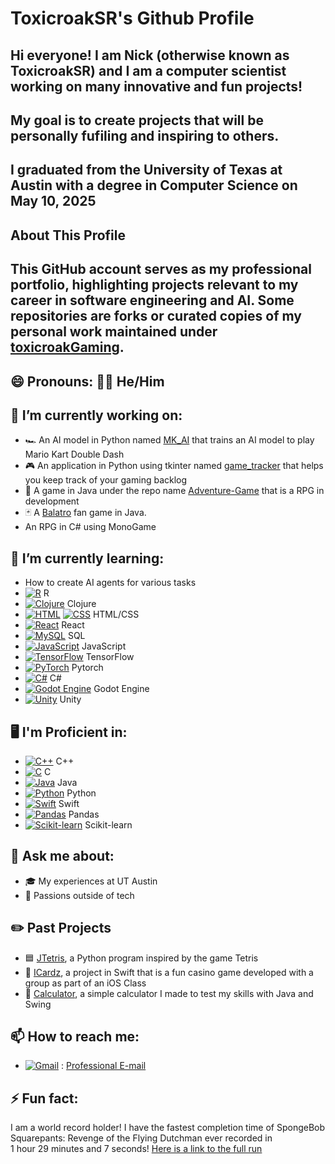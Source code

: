 # ToxicroakSR's Github Profile

## Hi everyone! I am Nick (otherwise known as ToxicroakSR) and I am a computer scientist working on many innovative and fun projects!
## My goal is to create projects that will be personally fufiling and inspiring to others.
## I graduated from the University of Texas at Austin with a degree in Computer Science on May 10, 2025
## About This Profile
## This GitHub account serves as my professional portfolio, highlighting projects relevant to my career in software engineering and AI. Some repositories are forks or curated copies of my personal work maintained under [toxicroakGaming](https://github.com/toxicroakGaming).

## 😄 Pronouns: 🙋‍♂️ He/Him


## 🔭 I’m currently working on:
- 🏎️ An AI model in Python named [MK_AI](https://github.com/ToxicroakSR/MK_AI) that trains an AI model to play Mario Kart Double Dash
- 🎮 An application in Python using tkinter named [game_tracker](https://github.com/ToxicroakSR/Game_Tracker) that helps you keep track of your gaming backlog
- 👾 A game in Java under the repo name [Adventure-Game](https://github.com/ToxicroakSR/Adventure-Game) that is a RPG in development
- 🃏 A [Balatro](https://www.playbalatro.com/) fan game in Java.
- An RPG in C# using MonoGame


## 🌱 I’m currently learning:
- How to create AI agents for various tasks
- [![R](https://img.shields.io/badge/R-%23276DC3.svg?logo=r&logoColor=white)](#) R
- [![Clojure](https://img.shields.io/badge/Clojure-5881D8?logo=clojure&logoColor=fff)](#) Clojure
- [![HTML](https://img.shields.io/badge/HTML-%23E34F26.svg?logo=html5&logoColor=white)](#) [![CSS](https://img.shields.io/badge/CSS-639?logo=css&logoColor=fff)](#) HTML/CSS
- [![React](https://img.shields.io/badge/React-%2320232a.svg?logo=react&logoColor=%2361DAFB)](#) React
- [![MySQL](https://img.shields.io/badge/MySQL-4479A1?logo=mysql&logoColor=fff)](#) SQL
- [![JavaScript](https://img.shields.io/badge/JavaScript-F7DF1E?logo=javascript&logoColor=000)](#) JavaScript
- [![TensorFlow](https://img.shields.io/badge/TensorFlow-ff8f00?logo=tensorflow&logoColor=white)](#) TensorFlow
- [![PyTorch](https://img.shields.io/badge/PyTorch-ee4c2c?logo=pytorch&logoColor=white)](#) Pytorch
- [![C#](https://custom-icon-badges.demolab.com/badge/C%23-%23239120.svg?logo=cshrp&logoColor=white)](#) C#
- [![Godot Engine](https://img.shields.io/badge/Godot-%23FFFFFF.svg?logo=godot-engine)](#) Godot Engine
- [![Unity](https://img.shields.io/badge/Unity-%23000000.svg?logo=unity&logoColor=white)](#) Unity


## 🖥️ I'm Proficient in:
- [![C++](https://img.shields.io/badge/C++-%2300599C.svg?logo=c%2B%2B&logoColor=white)](#) C++
- [![C](https://img.shields.io/badge/C-00599C?logo=c&logoColor=white)](#) C
- [![Java](https://img.shields.io/badge/Java-%23ED8B00.svg?logo=openjdk&logoColor=white)](#) Java
- [![Python](https://img.shields.io/badge/Python-3776AB?logo=python&logoColor=fff)](#) Python
- [![Swift](https://img.shields.io/badge/Swift-F54A2A?logo=swift&logoColor=white)](#) Swift
- [![Pandas](https://img.shields.io/badge/Pandas-150458?logo=pandas&logoColor=fff)](#) Pandas
- [![Scikit-learn](https://img.shields.io/badge/-scikit--learn-%23F7931E?logo=scikit-learn&logoColor=white)](#) Scikit-learn


## 💬 Ask me about:
- 🎓 My experiences at UT Austin
- 🚀 Passions outside of tech

## ✏️ Past Projects
- 🟦 [JTetris](https://github.com/toxicroakGaming/JTetris), a Python program inspired by the game Tetris
- 🎰 [ICardz](https://github.com/toxicroakGaming/iCardz-app), a project in Swift that is a fun casino game developed with a group as part of an iOS Class
- 🔢 [Calculator](https://github.com/ToxicroakSR/Calculator), a simple calculator I made to test my skills with Java and Swing


## 📫 How to reach me:
- [![Gmail](https://img.shields.io/badge/Gmail-D14836?logo=gmail&logoColor=white)](#) : [Professional E-mail](mailto:nickpannell22@utexas.edu)


## ⚡ Fun fact: 
   I am a world record holder! I have the fastest completion time of SpongeBob Squarepants: Revenge of the Flying Dutchman
   ever recorded in  
   1 hour 29 minutes and 7 seconds! [Here is a link to the full run](https://www.speedrun.com/rotfd/runs/zpko25vy)
<!--
**toxicroakGaming/toxicroakGaming** is a ✨ _special_ ✨ repository because its `README.md` (this file) appears on your GitHub profile.

Here are some ideas to get you started:

- 🔭 I’m currently working on ...
- 🌱 I’m currently learning ...
- 👯 I’m looking to collaborate on ...
- 🤔 I’m looking for help with ...
- 💬 Ask me about ...
- 📫 How to reach me: ...
- 😄 Pronouns: ...
- ⚡ Fun fact: ...
-->
